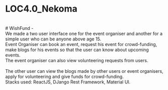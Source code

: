 # LOC4.0_Nekoma
<br/>
# WishFund - 
<br/>
We made a two user interface one for the event organiser and another for a simple user who can be anyone above age 15.
<br/>
Event Organiser can book an event, request his event for crowd-funding, make blogs for his events so that the user can know about upcoming events. <br/>
The event organiser can also view volunteering requests from users. <br/>
<br/>The other user can view the blogs made by other users or event organisers, apply for volunteering and give funds for crowd-funding.
</br> Stacks used: ReactJS, DJango Rest Framework, Material UI.
